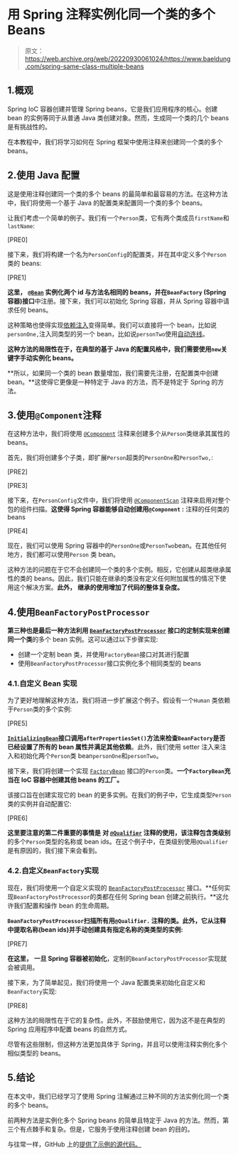 # 用 Spring 注释实例化同一个类的多个 Beans

> 原文：<https://web.archive.org/web/20220930061024/https://www.baeldung.com/spring-same-class-multiple-beans>

## 1.概观

Spring IoC 容器创建并管理 Spring beans，它是我们应用程序的核心。创建 bean 的实例等同于从普通 Java 类创建对象。然而，生成同一个类的几个 beans 是有挑战性的。

在本教程中，我们将学习如何在 Spring 框架中使用注释来创建同一个类的多个 beans。

## 2.使用 Java 配置

这是使用注释创建同一个类的多个 beans 的最简单和最容易的方法。在这种方法中，我们将使用一个基于 Java 的配置类来配置同一个类的多个 beans。

让我们考虑一个简单的例子。我们有一个`Person`类，它有两个类成员`firstName`和 `lastName`:

[PRE0]

接下来，我们将构建一个名为`PersonConfig`的配置类，并在其中定义多个`Person`类的 beans:

[PRE1]

**这里，** **[`@Bean`](/web/20220820090132/https://www.baeldung.com/spring-bean) 实例化两个 id 与方法名相同的 beans，并在`BeanFactory` (Spring 容器)接口**中注册。接下来，我们可以初始化 Spring 容器，并从 Spring 容器中请求任何 beans。

这种策略也使得实现[依赖注入](/web/20220820090132/https://www.baeldung.com/inversion-control-and-dependency-injection-in-spring)变得简单。我们可以直接将一个 bean，比如说`personOne,`注入同类型的另一个 bean，比如说`personTwo`使用[自动连线](/web/20220820090132/https://www.baeldung.com/spring-autowire)。

**这种方法的局限性在于，在典型的基于 Java 的配置风格中，我们需要使用`new`关键字手动实例化 beans。**

**所以，如果同一个类的 bean 数量增加，我们需要先注册，在配置类中创建 bean。**这使得它更像是一种特定于 Java 的方法，而不是特定于 Spring 的方法。

## 3.使用`@Component`注释

在这种方法中，我们将使用 [`@Component`](/web/20220820090132/https://www.baeldung.com/spring-component-annotation) 注释来创建多个从`Person`类继承其属性的 beans。

首先，我们将创建多个子类，即扩展`Person`超类的`PersonOne`和`PersonTwo,`:

[PRE2]

[PRE3]

接下来，在`PersonConfig`文件中，我们将使用 [`@ComponentScan`](/web/20220820090132/https://www.baeldung.com/spring-component-scanning) 注释来启用对整个包的组件扫描。**这使得 Spring 容器能够自动创建用`@Component` :** 注释的任何类的 beans

[PRE4]

现在，我们可以使用 Spring 容器中的`PersonOne`或`PersonTwo`bean。在其他任何地方，我们都可以使用`Person` 类 bean。

这种方法的问题在于它不会创建同一个类的多个实例。相反，它创建从超类继承属性的类的 beans。因此，我们只能在继承的类没有定义任何附加属性的情况下使用这个解决方案。**此外，** **继承的使用增加了代码的整体复杂度。**

## 4.使用`BeanFactoryPostProcessor`

**第三种也是最后一种方法利用 [`BeanFactoryPostProcessor`](/web/20220820090132/https://www.baeldung.com/spring-beanpostprocessor) 接口的定制实现来创建同一个类**的多个 bean 实例。这可以通过以下步骤实现:

*   创建一个定制 bean 类，并使用`FactoryBean`接口对其进行配置
*   使用`BeanFactoryPostProcessor`接口实例化多个相同类型的 beans

### 4.1.自定义 Bean 实现

为了更好地理解这种方法，我们将进一步扩展这个例子。假设有一个`Human` 类依赖于`Person`类的多个实例:

[PRE5]

**[`InitializingBean`](https://web.archive.org/web/20220820090132/https://docs.spring.io/spring-framework/docs/current/javadoc-api/org/springframework/beans/factory/InitializingBean.html)接口调用`afterPropertiesSet()`方法来检查`BeanFactory`是否已经设置了所有的 bean 属性并满足其他依赖**。此外，我们使用 setter 注入来注入和初始化两个`Person`类 bean`personOne`和`personTwo`。

接下来，我们将创建一个实现 [`FactoryBean`](/web/20220820090132/https://www.baeldung.com/spring-factorybean) 接口的`Person`类。**一个`FactoryBean`充当在 IoC 容器中创建其他 beans 的工厂。**

该接口旨在创建实现它的 bean 的更多实例。在我们的例子中，它生成类型`Person`类的实例并自动配置它:

[PRE6]

**这里要注意的第二件重要的事情是** **对 [`@Qualifier`](/web/20220820090132/https://www.baeldung.com/spring-qualifier-annotation) 注释的使用，该注释包含类级别**的多个`Person`类型的名称或 bean ids。在这个例子中，在类级别使用`@Qualifier`是有原因的，我们接下来会看到。

### 4.2.自定义`BeanFactory`实现

现在，我们将使用一个自定义实现的 [`BeanFactoryPostProcessor`](https://web.archive.org/web/20220820090132/https://docs.spring.io/spring-framework/docs/current/javadoc-api/org/springframework/beans/factory/config/BeanFactoryPostProcessor.html) 接口。**任何实现`BeanFactoryPostProcessor`的类都在任何 Spring bean 创建之前执行。**这允许我们配置和操作 bean 的生命周期。

**`BeanFactoryPostProcessor`扫描所有用`@Qualifier.` 注释的类。此外，它从注释中提取名称(bean ids)并手动创建具有指定名称的类类型的实例:**

[PRE7]

**在这里，** **一旦 Spring 容器被初始化**，定制的`BeanFactoryPostProcessor`实现就会被调用。

接下来，为了简单起见，我们将使用一个 Java 配置类来初始化自定义和`BeanFactory`实现:

[PRE8]

这种方法的局限性在于它的复杂性。此外，不鼓励使用它，因为这不是在典型的 Spring 应用程序中配置 beans 的自然方式。

尽管有这些限制，但这种方法更加具体于 Spring，并且可以使用注释实例化多个相似类型的 beans。

## 5.结论

在本文中，我们已经学习了使用 Spring 注解通过三种不同的方法实例化同一个类的多个 beans。

前两种方法是实例化多个 Spring beans 的简单且特定于 Java 的方法。然而，第三个有点棘手和复杂。但是，它服务于使用注释创建 bean 的目的。

与往常一样，GitHub 上的[提供了示例的源代码。](https://web.archive.org/web/20220820090132/https://github.com/eugenp/tutorials/tree/master/spring-core-6/)